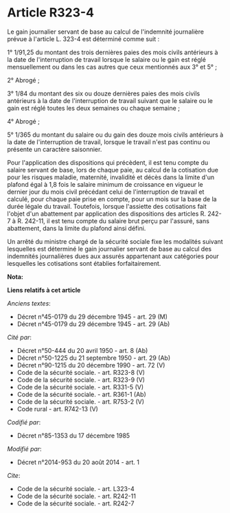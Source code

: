 # Article R323-4

Le gain journalier servant de base au calcul de l'indemnité journalière prévue à l'article L. 323-4 est déterminé comme
suit : 

1° 1/91,25 du montant des trois dernières paies des mois civils antérieurs à la date de l'interruption de travail lorsque le
salaire ou le gain est réglé mensuellement ou dans les cas autres que ceux mentionnés aux 3° et 5° ; 

2° Abrogé ; 

3° 1/84 du montant des six ou douze dernières paies des mois civils antérieurs à la date de l'interruption de travail suivant
que le salaire ou le gain est réglé toutes les deux semaines ou chaque semaine ; 

4° Abrogé ; 

5° 1/365 du montant du salaire ou du gain des douze mois civils antérieurs à la date de l'interruption de travail, lorsque le
travail n'est pas continu ou présente un caractère saisonnier. 

Pour l'application des dispositions qui précèdent, il est tenu compte du salaire servant de base, lors de chaque paie, au
calcul de la cotisation due pour les risques maladie, maternité, invalidité et décès dans la limite d'un plafond égal à 1,8
fois le salaire minimum de croissance en vigueur le dernier jour du mois civil précédant celui de l'interruption de travail
et calculé, pour chaque paie prise en compte, pour un mois sur la base de la durée légale du travail. Toutefois, lorsque
l'assiette des cotisations fait l'objet d'un abattement par application des dispositions des articles R. 242-7 à R. 242-11,
il est tenu compte du salaire brut perçu par l'assuré, sans abattement, dans la limite du plafond ainsi défini. 

Un arrêté du ministre chargé de la sécurité sociale fixe les modalités suivant lesquelles est déterminé le gain journalier
servant de base au calcul des indemnités journalières dues aux assurés appartenant aux catégories pour lesquelles les
cotisations sont établies forfaitairement.

**Nota:**



**Liens relatifs à cet article**

_Anciens textes_:

  - Décret n°45-0179 du 29 décembre 1945 - art. 29 (M)
  - Décret n°45-0179 du 29 décembre 1945 - art. 29 (Ab)

_Cité par_:

  - Décret n°50-444 du 20 avril 1950 - art. 8 (Ab)
  - Décret n°50-1225 du 21 septembre 1950 - art. 29 (Ab)
  - Décret n°90-1215 du 20 décembre 1990 - art. 72 (V)
  - Code de la sécurité sociale. - art. R323-8 (V)
  - Code de la sécurité sociale. - art. R323-9 (V)
  - Code de la sécurité sociale. - art. R331-5 (V)
  - Code de la sécurité sociale. - art. R361-1 (Ab)
  - Code de la sécurité sociale. - art. R753-2 (V)
  - Code rural - art. R742-13 (V)

_Codifié par_:

  - Décret n°85-1353 du 17 décembre 1985

_Modifié par_:

  - Décret n°2014-953 du 20 août 2014 - art. 1

_Cite_:

  - Code de la sécurité sociale. - art. L323-4
  - Code de la sécurité sociale. - art. R242-11
  - Code de la sécurité sociale. - art. R242-7
